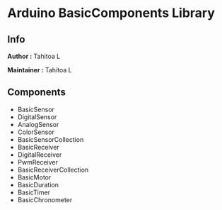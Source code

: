 # Arduino BasicComponents Library

## Info
__Author :__ Tahitoa L

__Maintainer :__ Tahitoa L

## Components
* BasicSensor
* DigitalSensor
* AnalogSensor
* ColorSensor
* BasicSensorCollection
* BasicReceiver
* DigitalReceiver
* PwmReceiver
* BasicReceiverCollection
* BasicMotor
* BasicDuration
* BasicTimer
* BasicChronometer
